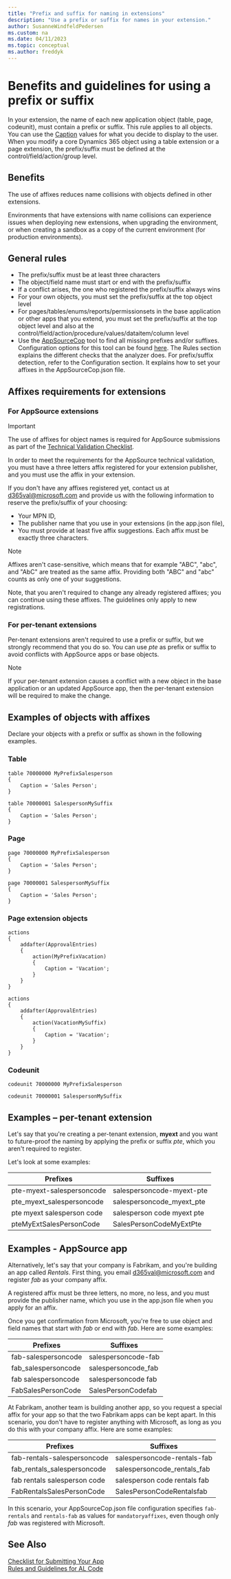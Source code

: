 ```yaml
---
title: "Prefix and suffix for naming in extensions"
description: "Use a prefix or suffix for names in your extension."
author: SusanneWindfeldPedersen
ms.custom: na
ms.date: 04/11/2023
ms.topic: conceptual
ms.author: freddyk
---
```


# Benefits and guidelines for using a prefix or suffix

In your extension, the name of each new application object (table, page, codeunit), must contain a prefix or suffix. This rule applies to all objects. You can use the [Caption](../developer/properties/devenv-caption-property.md) values for what you decide to display to the user. When you modify a core Dynamics 365 object using a table extension or a page extension, the prefix/suffix must be defined at the control/field/action/group level.

## Benefits

The use of affixes reduces name collisions with objects defined in other extensions.

Environments that have extensions with name collisions can experience issues when deploying new extensions, when upgrading the environment, or when creating a sandbox as a copy of the current environment (for production environments).

## General rules

- The prefix/suffix must be at least three characters
- The object/field name must start or end with the prefix/suffix
- If a conflict arises, the one who registered the prefix/suffix always wins
- For your own objects, you must set the prefix/suffix at the top object level
- For pages/tables/enums/reports/permissionsets in the base application or other apps that you extend, you must set the prefix/suffix at the top object level and also at the control/field/action/procedure/values/dataitem/column level
- Use the [AppSourceCop](../developer/devenv-using-code-analysis-tool.md) tool to find all missing prefixes and/or suffixes. Configuration options for this tool can be found [here](../developer/analyzers/appsourcecop.md). The Rules section explains the different checks that the analyzer does. For prefix/suffix detection, refer to the Configuration section. It explains how to set your affixes in the AppSourceCop.json file.

## Affixes requirements for extensions

### For AppSource extensions

> [!IMPORTANT]  
> The use of affixes for object names is required for AppSource submissions as part of the [Technical Validation Checklist](../developer/devenv-checklist-submission.md).


In order to meet the requirements for the AppSource technical validation, you must have a three letters affix registered for your extension publisher, and you must use the affix in your extension.

If you don't have any affixes registered yet, contact us at [d365val@microsoft.com](mailto:d365val@microsoft.com) and provide us with the following information to reserve the prefix/suffix of your choosing:

- Your MPN ID,
- The publisher name that you use in your extensions (in the app.json file),
- You must provide at least five affix suggestions. Each affix must be exactly three characters.

> [!NOTE]
> Affixes aren't case-sensitive, which means that for example "ABC", "abc", and "AbC" are treated as the same affix. Providing both "ABC" and "abc" counts as only one of your suggestions.

Note, that you aren't required to change any already registered affixes; you can continue using these affixes. The guidelines only apply to new registrations.

### For per-tenant extensions

Per-tenant extensions aren't required to use a prefix or suffix, but we strongly recommend that you do so. You can use *pte* as prefix or suffix to avoid conflicts with AppSource apps or base objects.

> [!NOTE]
> If your per-tenant extension causes a conflict with a new object in the base application or an updated AppSource app, then the per-tenant extension will be required to make the change.

## Examples of objects with affixes

Declare your objects with a prefix or suffix as shown in the following examples.

### Table

```AL
table 70000000 MyPrefixSalesperson
{
    Caption = 'Sales Person';
}
```

```AL
table 70000001 SalespersonMySuffix
{
    Caption = 'Sales Person';
}
```

### Page

```AL
page 70000000 MyPrefixSalesperson
{
    Caption = 'Sales Person';
}
```

```AL
page 70000001 SalespersonMySuffix
{
    Caption = 'Sales Person';
}
```

### Page extension objects

```AL
actions
{
    addafter(ApprovalEntries)
    {
        action(MyPrefixVacation)
        {
            Caption = 'Vacation';
        }
    }
}
```

```AL
actions
{
    addafter(ApprovalEntries)
    {
        action(VacationMySuffix)
        {
            Caption = 'Vacation';
        }
    }
}
```

### Codeunit

```AL
codeunit 70000000 MyPrefixSalesperson
```

```AL
codeunit 70000001 SalespersonMySuffix
```

## Examples – per-tenant extension

Let's say that you're creating a per-tenant extension, **myext** and you want to future-proof the naming by applying the prefix or suffix *pte*, which you aren't required to register.  

Let's look at some examples:

| Prefixes                   | Suffixes                   |
|----------------------------|----------------------------|
| pte-myext-salespersoncode  | salespersoncode-myext-pte  |
| pte_myext_salespersoncode  | salespersoncode_myext_pte  |
| pte myext salesperson code | salesperson code myext pte |
| pteMyExtSalesPersonCode    | SalesPersonCodeMyExtPte    |

## Examples - AppSource app

Alternatively, let's say that your company is Fabrikam, and you're building an app called *Rentals*. First thing, you email [d365val@microsoft.com](mailto:d365val@microsoft.com) and register *fab* as your company affix.  

A registered affix must be three letters, no more, no less, and you must provide the publisher name, which you use in the app.json file when you apply for an affix.  

Once you get confirmation from Microsoft, you're free to use object and field names that start with *fab* or end with *fab*. Here are some examples:

| Prefixes               | Suffixes               |
|------------------------|------------------------|
| fab-salespersoncode | salespersoncode-fab |
| fab_salespersoncode | salespersoncode_fab |
| fab salespersoncode | salespersoncode fab |
| FabSalesPersonCode  | SalesPersonCodefab  |

At Fabrikam, another team is building another app, so you request a special affix for your app so that the two Fabrikam apps can be kept apart. In this scenario, you don't have to register anything with Microsoft, as long as you do this with your company affix. Here are some examples:

| Prefixes               | Suffixes               |
|------------------------|------------------------|
|fab-rentals-salespersoncode|salespersoncode-rentals-fab|
|fab_rentals_salespersoncode|salespersoncode_rentals_fab|
|fab rentals salesperson code|salesperson code rentals fab|
|FabRentalsSalesPersonCode|SalesPersonCodeRentalsfab|

In this scenario, your AppSourceCop.json file configuration specifies `fab-rentals` and `rentals-fab` as values for `mandatoryaffixes`, even though only *fab* was registered with Microsoft.

## See Also

[Checklist for Submitting Your App](../developer/devenv-checklist-submission.md)  
[Rules and Guidelines for AL Code](apptest-overview.md)  
